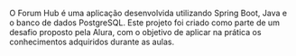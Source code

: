 O Forum Hub é uma aplicação desenvolvida utilizando Spring Boot, Java e o banco de dados PostgreSQL.
Este projeto foi criado como parte de um desafio proposto pela Alura, com o objetivo de aplicar na prática os conhecimentos adquiridos durante as aulas.

